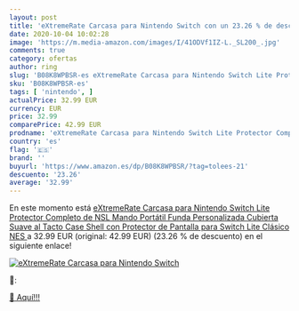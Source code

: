 ```yaml
---
layout: post
title: 'eXtremeRate Carcasa para Nintendo Switch con un 23.26 % de descuento'
date: 2020-10-04 10:02:28
image: 'https://m.media-amazon.com/images/I/41ODVf1IZ-L._SL200_.jpg'
comments: true
category: ofertas
author: ring
slug: 'B08K8WPBSR-es eXtremeRate Carcasa para Nintendo Switch Lite Protector...'
sku: 'B08K8WPBSR-es'
tags: [ 'nintendo', ]
actualPrice: 32.99 EUR
currency: EUR
price: 32.99
comparePrice: 42.99 EUR
prodname: 'eXtremeRate Carcasa para Nintendo Switch Lite Protector Completo de NSL Mando Portátil Funda Personalizada Cubierta Suave al Tacto Case Shell con Protector de Pantalla para Switch Lite Clásico NES '
country: 'es'
flag: '🇪🇸'
brand: ''
buyurl: 'https://www.amazon.es/dp/B08K8WPBSR/?tag=tolees-21'
descuento: '23.26'
average: '32.99'
---
```


En este momento está [eXtremeRate Carcasa para Nintendo Switch Lite Protector Completo de NSL Mando Portátil Funda Personalizada Cubierta Suave al Tacto Case Shell con Protector de Pantalla para Switch Lite Clásico NES ](https://www.amazon.es/dp/B08K8WPBSR/?tag=tolees-21) a 32.99 EUR (original: 42.99 EUR) (23.26 %  de descuento) en el siguiente enlace!

[![eXtremeRate Carcasa para Nintendo Switch](https://m.media-amazon.com/images/I/41ODVf1IZ-L._SL200_.jpg)](https://www.amazon.es/dp/B08K8WPBSR/?tag=tolees-21)

🔎:


[🛒 Aquí!!!](https://www.amazon.es/dp/B08K8WPBSR/?tag=tolees-21)

